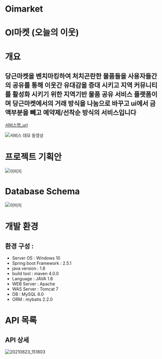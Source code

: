 # Oimarket
# OI마켓 (오늘의 이웃)

# 개요
## 당근마켓을 벤치마킹하여 처치곤란한 물품들을 사용자들간의 공유를 통해 이웃간 유대감을 증대 시키고 지역 커뮤니티를 활성화 시키기 위한 지역기반 물품 공유 서비스 플랫폼이며 당근마켓에서의 거래 방식을 나눔으로 바꾸고 ui에서 금액부분을 빼고 예약제/선착순 방식의 서비스입니다

[서비스명_url](https://www.naver.com/)



![서비스 데모 동영상 ](http://assets.uxbooth.com/uploads/2018/08/Column-Center-1.gif)


# 프로젝트 기획안

![이미지](https://user-images.githubusercontent.com/86095143/123044431-977ef580-d434-11eb-83bb-b3e0aa7df8c2.png)

# Database Schema

![이미지](https://user-images.githubusercontent.com/86095143/122889014-5ed01500-d37d-11eb-9f34-bdc18b9f1ede.png)


# 개발 환경
##  환경 구성 : 
+ Server OS : Windows 10
+ Spring boot Framework : 2.5.1
+ java version : 1.8
+ build tool : maven 4.0.0
+ Language : JAVA 1.8
+ WEB Server : Apache 
+ WAS Server : Tomcat 7
+ DB : MySQL 8.0
+ ORM : mybatis 2.2.0

# API 목록
## API 상세
![20210623_151803](https://user-images.githubusercontent.com/86095143/123045947-7b7c5380-d436-11eb-85d9-f1e68d6bade1.png)
